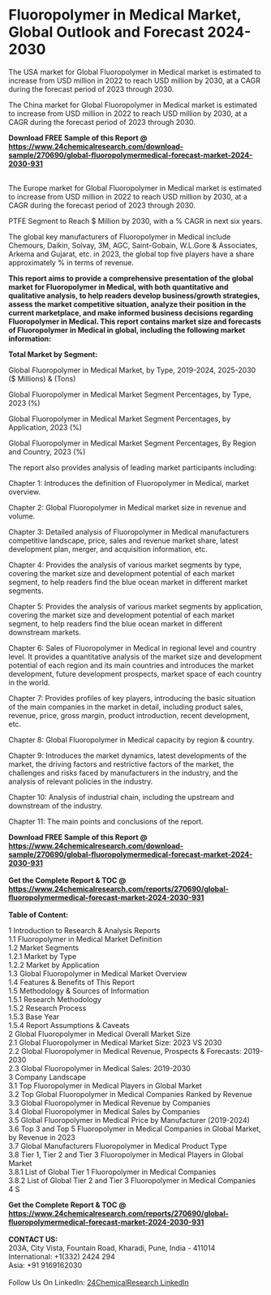 <h1>Fluoropolymer in Medical Market, Global Outlook and Forecast 2024-2030</h1><p>The USA market for Global Fluoropolymer in Medical market is estimated to increase from USD million in 2022 to reach USD million by 2030, at a CAGR during the forecast period of 2023 through 2030.</p><p>
</p><p>The China market for Global Fluoropolymer in Medical market is estimated to increase from USD million in 2022 to reach USD million by 2030, at a CAGR during the forecast period of 2023 through 2030.</p><div><b>Download FREE Sample of this Report @ 
            <a href="https://www.24chemicalresearch.com/download-sample/270690/global-fluoropolymermedical-forecast-market-2024-2030-931">
            https://www.24chemicalresearch.com/download-sample/270690/global-fluoropolymermedical-forecast-market-2024-2030-931</a></b></div><br><p>
</p><p>The Europe market for Global Fluoropolymer in Medical market is estimated to increase from USD million in 2022 to reach USD million by 2030, at a CAGR during the forecast period of 2023 through 2030.</p><p>
PTFE Segment to Reach $ Million by 2030, with a % CAGR in next six years.</p><p>
The global key manufacturers of Fluoropolymer in Medical include Chemours, Daikin, Solvay, 3M, AGC, Saint-Gobain, W.L.Gore &amp; Associates, Arkema and Gujarat, etc. in 2023, the global top five players have a share approximately % in terms of revenue.</p><p>
<strong>This report aims to provide a comprehensive presentation of the global market for Fluoropolymer in Medical, with both quantitative and qualitative analysis, to help readers develop business/growth strategies, assess the market competitive situation, analyze their position in the current marketplace, and make informed business decisions regarding Fluoropolymer in Medical. This report contains market size and forecasts of Fluoropolymer in Medical in global, including the following market information:</strong></p><p>
</p><p>
<strong>Total Market by Segment:</strong></p><p>
Global Fluoropolymer in Medical Market, by Type, 2019-2024, 2025-2030 ($ Millions) &amp; (Tons)</p><p>
Global Fluoropolymer in Medical Market Segment Percentages, by Type, 2023 (%)</p><p>
</p><p>
Global Fluoropolymer in Medical Market Segment Percentages, by Application, 2023 (%)</p><p>
</p><p>
Global Fluoropolymer in Medical Market Segment Percentages, By Region and Country, 2023 (%)</p><p>
</p><p>
The report also provides analysis of leading market participants including:</p><p>
</p><p>
</p><p>
Chapter 1: Introduces the definition of Fluoropolymer in Medical, market overview.</p><p>
Chapter 2: Global Fluoropolymer in Medical market size in revenue and volume.</p><p>
Chapter 3: Detailed analysis of Fluoropolymer in Medical manufacturers competitive landscape, price, sales and revenue market share, latest development plan, merger, and acquisition information, etc.</p><p>
Chapter 4: Provides the analysis of various market segments by type, covering the market size and development potential of each market segment, to help readers find the blue ocean market in different market segments.</p><p>
Chapter 5: Provides the analysis of various market segments by application, covering the market size and development potential of each market segment, to help readers find the blue ocean market in different downstream markets.</p><p>
Chapter 6: Sales of Fluoropolymer in Medical in regional level and country level. It provides a quantitative analysis of the market size and development potential of each region and its main countries and introduces the market development, future development prospects, market space of each country in the world.</p><p>
Chapter 7: Provides profiles of key players, introducing the basic situation of the main companies in the market in detail, including product sales, revenue, price, gross margin, product introduction, recent development, etc.</p><p>
Chapter 8: Global Fluoropolymer in Medical capacity by region &amp; country.</p><p>
Chapter 9: Introduces the market dynamics, latest developments of the market, the driving factors and restrictive factors of the market, the challenges and risks faced by manufacturers in the industry, and the analysis of relevant policies in the industry.</p><p>
Chapter 10: Analysis of industrial chain, including the upstream and downstream of the industry.</p><p>
Chapter 11: The main points and conclusions of the report.</p><div><b>Download FREE Sample of this Report @ 
            <a href="https://www.24chemicalresearch.com/download-sample/270690/global-fluoropolymermedical-forecast-market-2024-2030-931">
            https://www.24chemicalresearch.com/download-sample/270690/global-fluoropolymermedical-forecast-market-2024-2030-931</a></b></div><br><div><b>Get the Complete Report & TOC @ 
            <a href="https://www.24chemicalresearch.com/reports/270690/global-fluoropolymermedical-forecast-market-2024-2030-931">
            https://www.24chemicalresearch.com/reports/270690/global-fluoropolymermedical-forecast-market-2024-2030-931</a></b></div><br>
            <b>Table of Content:</b><p>1 Introduction to Research & Analysis Reports<br />
    1.1 Fluoropolymer in Medical Market Definition<br />
    1.2 Market Segments<br />
        1.2.1 Market by Type<br />
        1.2.2 Market by Application<br />
    1.3 Global Fluoropolymer in Medical Market Overview<br />
    1.4 Features & Benefits of This Report<br />
    1.5 Methodology & Sources of Information<br />
        1.5.1 Research Methodology<br />
        1.5.2 Research Process<br />
        1.5.3 Base Year<br />
        1.5.4 Report Assumptions & Caveats<br />
2 Global Fluoropolymer in Medical Overall Market Size<br />
    2.1 Global Fluoropolymer in Medical Market Size: 2023 VS 2030<br />
    2.2 Global Fluoropolymer in Medical Revenue, Prospects & Forecasts: 2019-2030<br />
    2.3 Global Fluoropolymer in Medical Sales: 2019-2030<br />
3 Company Landscape<br />
    3.1 Top Fluoropolymer in Medical Players in Global Market<br />
    3.2 Top Global Fluoropolymer in Medical Companies Ranked by Revenue<br />
    3.3 Global Fluoropolymer in Medical Revenue by Companies<br />
    3.4 Global Fluoropolymer in Medical Sales by Companies<br />
    3.5 Global Fluoropolymer in Medical Price by Manufacturer (2019-2024)<br />
    3.6 Top 3 and Top 5 Fluoropolymer in Medical Companies in Global Market, by Revenue in 2023<br />
    3.7 Global Manufacturers Fluoropolymer in Medical Product Type<br />
    3.8 Tier 1, Tier 2 and Tier 3 Fluoropolymer in Medical Players in Global Market<br />
        3.8.1 List of Global Tier 1 Fluoropolymer in Medical Companies<br />
        3.8.2 List of Global Tier 2 and Tier 3 Fluoropolymer in Medical Companies<br />
4 S</p><div><b>Get the Complete Report & TOC @ 
            <a href="https://www.24chemicalresearch.com/reports/270690/global-fluoropolymermedical-forecast-market-2024-2030-931">
            https://www.24chemicalresearch.com/reports/270690/global-fluoropolymermedical-forecast-market-2024-2030-931</a></b></div><br><b>CONTACT US:</b><br>
            203A, City Vista, Fountain Road, Kharadi, Pune, India - 411014<br>
            International: +1(332) 2424 294<br>
            Asia: +91 9169162030 <br><br>
            Follow Us On LinkedIn: <a href="https://www.linkedin.com/company/24chemicalresearch/">24ChemicalResearch LinkedIn</a>